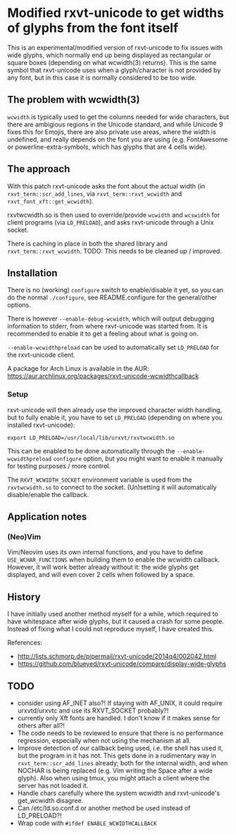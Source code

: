 # Modified rxvt-unicode to get widths of glyphs from the font itself

This is an experimental/modified version of rxvt-unicode to fix issues with
wide glyphs, which normally end up being displayed as rectangular or square
boxes (depending on what wcwidth(3) returns).  This is the same symbol that
rxvt-unicode uses when a glyph/character is not provided by any font, but in
this case it is normally considered to be too wide.

## The problem with wcwidth(3)

`wcwidth` is typically used to get the columns needed for wide characters, but
there are ambigious regions in the Unicode standard, and while Unicode 9 fixes
this for Emojis, there are also private use areas, where the width is
undefined, and really depends on the font you are using (e.g. FontAwesome or
powerline-extra-symbols, which has glyphs that are 4 cells wide).

## The approach

With this patch rxvt-unicode asks the font about the actual width (in
`rxvt_term::scr_add_lines`, via `rxvt_term::rxvt_wcwidth` and
`rxvt_font_xft::get_wcwidth`).

rxvtwcwidth.so is then used to override/provide `wcwidth` and `wcswidth` for
client programs (via `LD_PRELOAD`), and asks rxvt-unicode through a Unix
socket.

There is caching in place in both the shared library and
`rxvt_term::rxvt_wcwidth`.  TODO: This needs to be cleaned up / improved.

## Installation

There is no (working) `configure` switch to enable/disable it yet, so you can
do the normal `./configure`, see README.configure for the general/other
options.

There is however `--enable-debug-wcwidth`, which will output debugging
information to stderr, from where rxvt-unicode was started from.  It is
recommended to enable it to get a feeling about what is going on.

`--enable-wcwidthpreload` can be used to automatically set `LD_PRELOAD` for the
rxvt-unicode client.

A package for Arch Linux is available in the AUR:
https://aur.archlinux.org/packages/rxvt-unicode-wcwidthcallback

### Setup

rxvt-unicode will then already use the improved character width handling, but
to fully enable it, you have to set `LD_PRELOAD` (depending on where you
installed rxvt-unicode):

    export LD_PRELOAD=/usr/local/lib/urxvt/rxvtwcwidth.so

This can be enabled to be done automatically through the
`--enable-wcwidthpreload` `configure` option, but you might want to enable it
manually for testing purposes / more control.

The `RXVT_WCWIDTH_SOCKET` environment variable is used from the
`rxvtwcwidth.so` to connect to the socket.
(Un)setting it will automatically disable/enable the callback.

## Application notes

### (Neo)Vim

Vim/Neovim uses its own internal functions, and you have to define
`USE_WCHAR_FUNCTIONS` when building them to enable the wcwidth callback.
However, it will work better already without it: the wide glyphs get displayed,
and will even cover 2 cells when followed by a space.

## History

I have initially used another method myself for a while, which required to
have whitespace after wide glyphs, but it caused a crash for some people.
Instead of fixing what I could not reproduce myself, I have created this.

References:
 - http://lists.schmorp.de/pipermail/rxvt-unicode/2014q4/002042.html
 - https://github.com/blueyed/rxvt-unicode/compare/display-wide-glyphs

## TODO
 - consider using AF_INET also?!  If staying with AF_UNIX, it could require
   urxvtd/urxvtc and use its RXVT_SOCKET probably?!
 - currently only Xft fonts are handled.  I don't know if it makes sense for
   others after all?!
 - The code needs to be reviewed to ensure that there is no performance
   regression, especially when not using the mechanism at all.
 - Improve detection of our callback being used, i.e. the shell has used it,
   but the program in it has not.  This gets done in a rudimentary way in
   `rxvt_term::scr_add_lines` already; both for the internal width, and when
   NOCHAR is being replaced (e.g. Vim writing the Space after a wide glyph).
   Also when using tmux, you might attach a client where the server has not
   loaded it.
 - Handle chars carefully where the system wcwidth and rxvt-unicode's
   get_wcwidth disagree.
 - Can /etc/ld.so.conf.d or another method be used instead of LD_PRELOAD?!
 - Wrap code with `#ifdef ENABLE_WCWIDTHCALLBACK`
